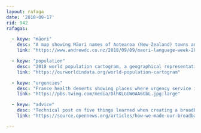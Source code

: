 ```yaml
---
layout: rafaga
date: '2018-09-17'
rid: 942
rafagas:

  - keyw: "māori"
    desc: "A map showing Māori names of Aotearoa (New Zealand) towns and cities, with meanings and stories that usually are highly related to geography"
    link: "https://www.andrewdc.co.nz/2018/09/09/maori-language-week-2018/"

  - keyw: "population"
    desc: "2018 world population cartogram, a geographical representation of the world using population to size countries"
    link: "https://ourworldindata.org/world-population-cartogram"

  - keyw: "urgencies"
    desc: "France health deserts showing places where urgency service is more than 30 minutes away"
    link: "https://pbs.twimg.com/media/DlhKLGGW0AA6GbL.jpg:large"

  - keyw: "advice"
    desc: "Technical post on five things learned when creating a broadband map at the Financial Times"
    link: "https://source.opennews.org/articles/how-we-made-our-broadband-map-using-mapbox/"

---
```

